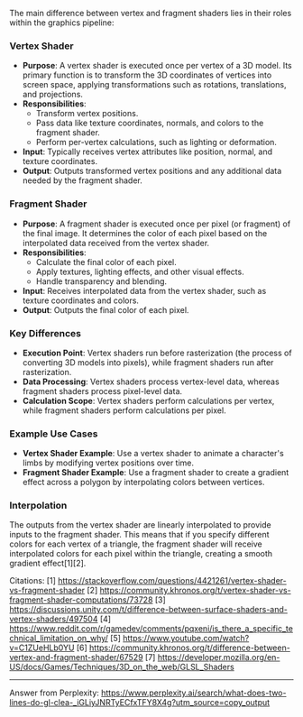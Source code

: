 The main difference between vertex and fragment shaders lies in their roles within the graphics pipeline:

### Vertex Shader

- **Purpose**: A vertex shader is executed once per vertex of a 3D model. Its primary function is to transform the 3D
  coordinates of vertices into screen space, applying transformations such as rotations, translations, and projections.
- **Responsibilities**:
  - Transform vertex positions.
  - Pass data like texture coordinates, normals, and colors to the fragment shader.
  - Perform per-vertex calculations, such as lighting or deformation.
- **Input**: Typically receives vertex attributes like position, normal, and texture coordinates.
- **Output**: Outputs transformed vertex positions and any additional data needed by the fragment shader.

### Fragment Shader

- **Purpose**: A fragment shader is executed once per pixel (or fragment) of the final image. It determines the color of each
  pixel based on the interpolated data received from the vertex shader.
- **Responsibilities**:
  - Calculate the final color of each pixel.
  - Apply textures, lighting effects, and other visual effects.
  - Handle transparency and blending.
- **Input**: Receives interpolated data from the vertex shader, such as texture coordinates and colors.
- **Output**: Outputs the final color of each pixel.

### Key Differences

- **Execution Point**: Vertex shaders run before rasterization (the process of converting 3D models into pixels), while
  fragment shaders run after rasterization.
- **Data Processing**: Vertex shaders process vertex-level data, whereas fragment shaders process pixel-level data.
- **Calculation Scope**: Vertex shaders perform calculations per vertex, while fragment shaders perform calculations per
  pixel.

### Example Use Cases

- **Vertex Shader Example**: Use a vertex shader to animate a character's limbs by modifying vertex positions over time.
- **Fragment Shader Example**: Use a fragment shader to create a gradient effect across a polygon by interpolating colors
  between vertices.

### Interpolation

The outputs from the vertex shader are linearly interpolated to provide inputs to the fragment shader. This means that if you
specify different colors for each vertex of a triangle, the fragment shader will receive interpolated colors for each pixel
within the triangle, creating a smooth gradient effect[1][2].

Citations: [1] https://stackoverflow.com/questions/4421261/vertex-shader-vs-fragment-shader [2]
https://community.khronos.org/t/vertex-shader-vs-fragment-shader-computations/73728 [3]
https://discussions.unity.com/t/difference-between-surface-shaders-and-vertex-shaders/497504 [4]
https://www.reddit.com/r/gamedev/comments/pqxeni/is_there_a_specific_technical_limitation_on_why/ [5]
https://www.youtube.com/watch?v=C1ZUeHLb0YU [6]
https://community.khronos.org/t/difference-between-vertex-and-fragment-shader/67529 [7]
https://developer.mozilla.org/en-US/docs/Games/Techniques/3D_on_the_web/GLSL_Shaders

---

Answer from Perplexity:
https://www.perplexity.ai/search/what-does-two-lines-do-gl-clea-_iGLiyJNRTyECfxTFY8X4g?utm_source=copy_output
